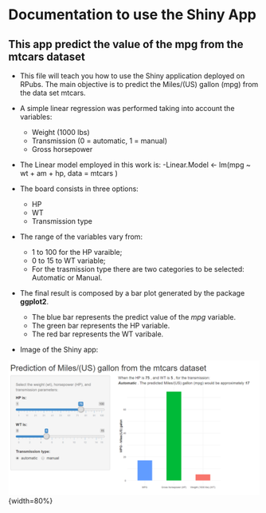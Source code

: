 # Documentation to use the Shiny App
## This app predict the value of the mpg from the mtcars dataset

- This file will teach you how to use the Shiny application deployed on RPubs. The main objective is to predict the Miles/(US) gallon (mpg) from the data set mtcars. 

- A simple linear regression was performed taking into account the variables: 
  - Weight (1000 lbs)
  - Transmission (0 = automatic, 1 = manual)
  - Gross horsepower
  
- The Linear model employed in this work is:
  -Linear.Model <- lm(mpg ~ wt + am + hp, data = mtcars )
  
- The board consists in three options:
  - HP
  - WT
  - Transmission type

- The range of the variables vary from: 
  - 1 to 100 for the HP varaible;
  - 0 to 15 to WT variable; 
  - For the trasmission type there are two categories to be selected: Automatic or Manual.

- The final result is composed by a bar plot generated by the package **ggplot2**.
  - The blue bar represents the predict value of the *mpg* variable.
  - The green bar represents the HP variable.
  - The red bar represents the WT varibale.
  
- Image of the Shiny app:

![Shiny application](shinyout.PNG){width=80%}